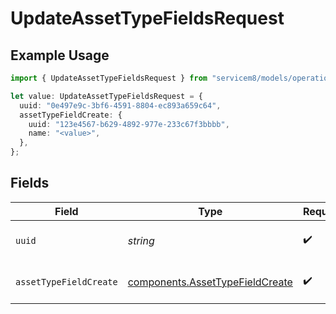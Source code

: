 # UpdateAssetTypeFieldsRequest

## Example Usage

```typescript
import { UpdateAssetTypeFieldsRequest } from "servicem8/models/operations";

let value: UpdateAssetTypeFieldsRequest = {
  uuid: "0e497e9c-3bf6-4591-8804-ec893a659c64",
  assetTypeFieldCreate: {
    uuid: "123e4567-b629-4892-977e-233c67f3bbbb",
    name: "<value>",
  },
};
```

## Fields

| Field                                                                              | Type                                                                               | Required                                                                           | Description                                                                        |
| ---------------------------------------------------------------------------------- | ---------------------------------------------------------------------------------- | ---------------------------------------------------------------------------------- | ---------------------------------------------------------------------------------- |
| `uuid`                                                                             | *string*                                                                           | :heavy_check_mark:                                                                 | UUID of the Asset Type Field                                                       |
| `assetTypeFieldCreate`                                                             | [components.AssetTypeFieldCreate](../../models/components/assettypefieldcreate.md) | :heavy_check_mark:                                                                 | Asset Type Field fields to update                                                  |